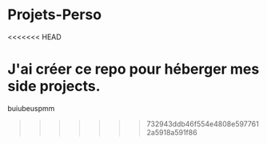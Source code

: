 # Projets-Perso
<<<<<<< HEAD

J'ai créer ce repo pour héberger mes side projects. 
=======
buiubeuspmm
>>>>>>> 732943ddb46f554e4808e5977612a5918a591f86

